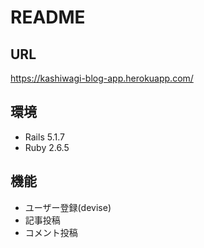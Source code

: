 # README

## URL
https://kashiwagi-blog-app.herokuapp.com/

## 環境
- Rails 5.1.7
- Ruby 2.6.5

## 機能
- ユーザー登録(devise)
- 記事投稿
- コメント投稿
